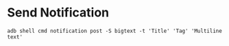 
# Send Notification

```
adb shell cmd notification post -S bigtext -t 'Title' 'Tag' 'Multiline text'
```

